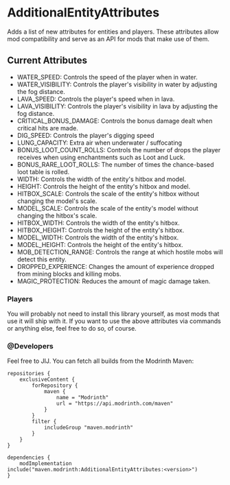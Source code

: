 # AdditionalEntityAttributes

Adds a list of new attributes for entities and players.
These attributes allow mod compatibility and serve as an API for mods that make use of them.

## Current Attributes
- WATER_SPEED: Controls the speed of the player when in water.
- WATER_VISIBILITY: Controls the player's visibility in water by adjusting the fog distance.
- LAVA_SPEED: Controls the player's speed when in lava.
- LAVA_VISIBILITY: Controls the player's visibility in lava by adjusting the fog distance.
- CRITICAL_BONUS_DAMAGE: Controls the bonus damage dealt when critical hits are made.
- DIG_SPEED: Controls the player's digging speed
- LUNG_CAPACITY: Extra air when underwater / suffocating
- BONUS_LOOT_COUNT_ROLLS: Controls the number of drops the player receives when using enchantments such as Loot and Luck.
- BONUS_RARE_LOOT_ROLLS: The number of times the chance-based loot table is rolled.
- WIDTH: Controls the width of the entity's hitbox and model.
- HEIGHT: Controls the height of the entity's hitbox and model.
- HITBOX_SCALE: Controls the scale of the entity's hitbox without changing the model's scale.
- MODEL_SCALE: Controls the scale of the entity's model without changing the hitbox's scale.
- HITBOX_WIDTH: Controls the width of the entity's hitbox.
- HITBOX_HEIGHT: Controls the height of the entity's hitbox.
- MODEL_WIDTH: Controls the width of the entity's hitbox.
- MODEL_HEIGHT: Controls the height of the entity's hitbox.
- MOB_DETECTION_RANGE: Controls the range at which hostile mobs will detect this entity.
- DROPPED_EXPERIENCE: Changes the amount of experience dropped from mining blocks and killing mobs.
- MAGIC_PROTECTION: Reduces the amount of magic damage taken.

### Players
You will probably not need to install this library yourself, as most mods that use it will ship with it. If you want to use the above attributes via commands or anything else, feel free to do so, of course.

### @Developers
Feel free to JIJ.
You can fetch all builds from the Modrinth Maven:

```
repositories {
	exclusiveContent {
		forRepository {
			maven {
				name = "Modrinth"
				url = "https://api.modrinth.com/maven"
			}
		}
		filter {
			includeGroup "maven.modrinth"
		}
	}
}
```

```
dependencies {
	modImplementation include("maven.modrinth:AdditionalEntityAttributes:<version>")
}
```
